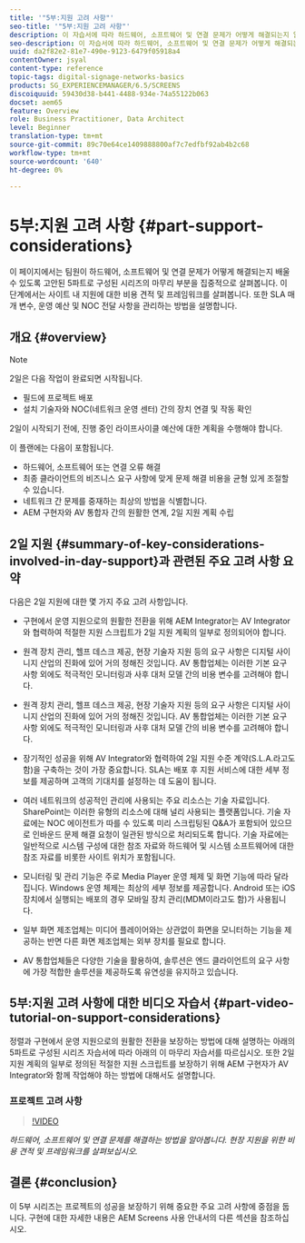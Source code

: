 ```yaml
---
title: '"5부:지원 고려 사항"'
seo-title: '"5부:지원 고려 사항"'
description: 이 자습서에 따라 하드웨어, 소프트웨어 및 연결 문제가 어떻게 해결되는지 알아보십시오. 현장 지원을 위한 비용 견적 및 프레임워크를 살펴볼 수 있습니다. 또한 SLA 매개 변수, 운영 예산 및 NOC 전달 사항을 관리하는 방법을 살펴볼 수 있습니다.
seo-description: 이 자습서에 따라 하드웨어, 소프트웨어 및 연결 문제가 어떻게 해결되는지 알아보십시오. 현장 지원을 위한 비용 견적 및 프레임워크를 살펴볼 수 있습니다. 또한 SLA 매개 변수, 운영 예산 및 NOC 전달 사항을 관리하는 방법을 살펴볼 수 있습니다.
uuid: da2f82e2-81e7-490e-9123-6479f05918a4
contentOwner: jsyal
content-type: reference
topic-tags: digital-signage-networks-basics
products: SG_EXPERIENCEMANAGER/6.5/SCREENS
discoiquuid: 59430d38-b441-4488-934e-74a55122b063
docset: aem65
feature: Overview
role: Business Practitioner, Data Architect
level: Beginner
translation-type: tm+mt
source-git-commit: 89c70e64ce1409888800af7c7edfbf92ab4b2c68
workflow-type: tm+mt
source-wordcount: '640'
ht-degree: 0%

---
```



# 5부:지원 고려 사항 {#part-support-considerations}

이 페이지에서는 팀원이 하드웨어, 소프트웨어 및 연결 문제가 어떻게 해결되는지 배울 수 있도록 고안된 5파트로 구성된 시리즈의 마무리 부분을 집중적으로 살펴봅니다. 이 단계에서는 사이트 내 지원에 대한 비용 견적 및 프레임워크를 살펴봅니다. 또한 SLA 매개 변수, 운영 예산 및 NOC 전달 사항을 관리하는 방법을 설명합니다.

## 개요 {#overview}

>[!NOTE]
>
>2일은 다음 작업이 완료되면 시작됩니다.
>
>* 필드에 프로젝트 배포
>* 설치 기술자와 NOC(네트워크 운영 센터) 간의 장치 연결 및 작동 확인

>
>
2일이 시작되기 전에, 진행 중인 라이프사이클 예산에 대한 계획을 수행해야 합니다.

이 플랜에는 다음이 포함됩니다.

* 하드웨어, 소프트웨어 또는 연결 오류 해결
* 최종 클라이언트의 비즈니스 요구 사항에 맞게 문제 해결 비용을 균형 있게 조절할 수 있습니다.
* 네트워크 간 문제를 중재하는 최상의 방법을 식별합니다.
* AEM 구현자와 AV 통합자 간의 원활한 연계, 2일 지원 계획 수립

## 2일 지원 {#summary-of-key-considerations-involved-in-day-support}과 관련된 주요 고려 사항 요약

다음은 2일 지원에 대한 몇 가지 주요 고려 사항입니다.

* 구현에서 운영 지원으로의 원활한 전환을 위해 AEM Integrator는 AV Integrator와 협력하여 적절한 지원 스크립트가 2일 지원 계획의 일부로 정의되어야 합니다.
* 원격 장치 관리, 헬프 데스크 제공, 현장 기술자 지원 등의 요구 사항은 디지털 사이니지 산업의 진화에 있어 거의 정해진 것입니다. AV 통합업체는 이러한 기본 요구 사항 외에도 적극적인 모니터링과 사후 대처 모델 간의 비용 변수를 고려해야 합니다.

* 원격 장치 관리, 헬프 데스크 제공, 현장 기술자 지원 등의 요구 사항은 디지털 사이니지 산업의 진화에 있어 거의 정해진 것입니다. AV 통합업체는 이러한 기본 요구 사항 외에도 적극적인 모니터링과 사후 대처 모델 간의 비용 변수를 고려해야 합니다.
* 장기적인 성공을 위해 AV Integrator와 협력하여 2일 지원 수준 계약(S.L.A.라고도 함)을 구축하는 것이 가장 중요합니다. SLA는 배포 후 지원 서비스에 대한 세부 정보를 제공하며 고객의 기대치를 설정하는 데 도움이 됩니다.
* 여러 네트워크의 성공적인 관리에 사용되는 주요 리소스는 기술 자료입니다. SharePoint는 이러한 유형의 리소스에 대해 널리 사용되는 플랫폼입니다. 기술 자료에는 NOC 에이전트가 따를 수 있도록 미리 스크립팅된 Q&amp;A가 포함되어 있으므로 인바운드 문제 해결 요청이 일관된 방식으로 처리되도록 합니다. 기술 자료에는 일반적으로 시스템 구성에 대한 참조 자료와 하드웨어 및 시스템 소프트웨어에 대한 참조 자료를 비롯한 사이트 위치가 포함됩니다.
* 모니터링 및 관리 기능은 주로 Media Player 운영 체제 및 화면 기능에 따라 달라집니다. Windows 운영 체제는 최상의 세부 정보를 제공합니다. Android 또는 iOS 장치에서 실행되는 배포의 경우 모바일 장치 관리(MDM이라고도 함)가 사용됩니다.
* 일부 화면 제조업체는 미디어 플레이어와는 상관없이 화면을 모니터하는 기능을 제공하는 반면 다른 화면 제조업체는 외부 장치를 필요로 합니다.
* AV 통합업체들은 다양한 기술을 활용하여, 솔루션은 엔드 클라이언트의 요구 사항에 가장 적합한 솔루션을 제공하도록 유연성을 유지하고 있습니다.

## 5부:지원 고려 사항에 대한 비디오 자습서 {#part-video-tutorial-on-support-considerations}

정렬과 구현에서 운영 지원으로의 원활한 전환을 보장하는 방법에 대해 설명하는 아래의 5파트로 구성된 시리즈 자습서에 따라 아래의 이 마무리 자습서를 따르십시오. 또한 2일 지원 계획의 일부로 정의된 적절한 지원 스크립트를 보장하기 위해 AEM 구현자가 AV Integrator와 함께 작업해야 하는 방법에 대해서도 설명합니다.

### 프로젝트 고려 사항

>[!VIDEO](https://video.tv.adobe.com/v/28383)

*하드웨어, 소프트웨어 및 연결 문제를 해결하는 방법을 알아봅니다. 현장 지원을 위한 비용 견적 및 프레임워크를 살펴보십시오.*

## 결론 {#conclusion}

이 5부 시리즈는 프로젝트의 성공을 보장하기 위해 중요한 주요 고려 사항에 중점을 둡니다. 구현에 대한 자세한 내용은 AEM Screens 사용 안내서의 다른 섹션을 참조하십시오.

